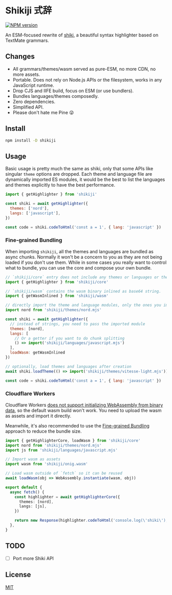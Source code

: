 # Shikiji 式辞

[![NPM version](https://img.shields.io/npm/v/shikiji?color=a1b858&label=)](https://www.npmjs.com/package/shikiji)

An ESM-focused rewrite of [shiki](https://github.com/shikijs/shiki), a beautiful syntax highlighter based on TextMate grammars.

## Changes

- All grammars/themes/wasm served as pure-ESM, no more CDN, no more assets.
- Portable. Does not rely on Node.js APIs or the filesystem, works in any JavaScript runtime.
- Drop CJS and IIFE build, focus on ESM (or use bundlers).
- Bundles languages/themes composedly.
- Zero dependencies.
- Simplified API.
- Please don't hate me Pine 😜

## Install

```sh
npm install -D shikiji
```

## Usage

Basic usage is pretty much the same as shiki, only that some APIs like singular `theme` options are dropped. Each theme and language file are dynamically imported ES modules, it would be the best to list the languages and themes explicitly to have the best performance.

```js
import { getHighlighter } from 'shikiji'

const shiki = await getHighlighter({
  themes: ['nord'],
  langs: ['javascript'],
})

const code = shiki.codeToHtml('const a = 1', { lang: 'javascript' })
```

### Fine-grained Bundling

When importing `shikiji`, all the themes and languages are bundled as async chunks. Normally it won't be a concern to you as they are not being loaded if you don't use them. While in some cases you really want to control what to bundle, you can use the core and compose your own bundle.

```js
// `shikiji/core` entry does not include any themes or languages or the wasm binary.
import { getHighlighter } from 'shikiji/core'

// `shikiji/wasm` contains the wasm binary inlined as base64 string.
import { getWasmInlined } from 'shikiji/wasm'

// directly import the theme and language modules, only the ones you imported will be bundled.
import nord from 'shikiji/themes/nord.mjs'

const shiki = await getHighlighter({
  // instead of strings, you need to pass the imported module
  themes: [nord],
  langs: [
    // Or a getter if you want to do chunk splitting
    () => import('shikiji/languages/javascript.mjs')
  ],
  loadWasm: getWasmInlined
})

// optionally, load themes and languages after creation
await shiki.loadTheme(() => import('shikiji/themes/vitesse-light.mjs'))

const code = shiki.codeToHtml('const a = 1', { lang: 'javascript' })
```

### Cloudflare Workers

Cloudflare Workers [does not support initializing WebAssembly from binary data](https://community.cloudflare.com/t/fixed-cloudflare-workers-slow-with-moderate-sized-webassembly-bindings/184668/3), so the default wasm build won't work. You need to upload the wasm as assets and import it directly.

Meanwhile, it's also recommended to use the [Fine-grained Bundling](#fine-grained-bundling) approach to reduce the bundle size.

```ts
import { getHighlighterCore, loadWasm } from 'shikiji/core'
import nord from 'shikiji/themes/nord.mjs'
import js from 'shikiji/languages/javascript.mjs'

// Import wasm as assets
import wasm from 'shikiji/onig.wasm'

// Load wasm outside of `fetch` so it can be reused
await loadWasm(obj => WebAssembly.instantiate(wasm, obj))

export default {
  async fetch() {
    const highlighter = await getHighlighterCore({
      themes: [nord],
      langs: [js],
    })

    return new Response(highlighter.codeToHtml('console.log(\'shiki\');', { lang: 'js' }))
  },
}
```

## TODO

- [ ] Port more Shiki API

## License

[MIT](./LICENSE)
